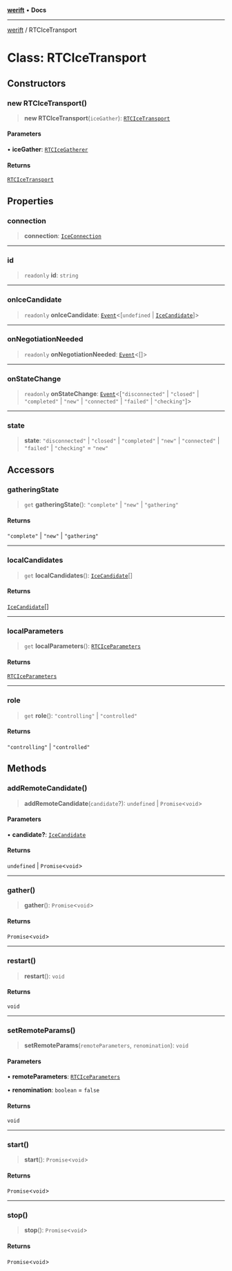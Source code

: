[**werift**](../README.md) • **Docs**

***

[werift](../globals.md) / RTCIceTransport

# Class: RTCIceTransport

## Constructors

### new RTCIceTransport()

> **new RTCIceTransport**(`iceGather`): [`RTCIceTransport`](RTCIceTransport.md)

#### Parameters

• **iceGather**: [`RTCIceGatherer`](RTCIceGatherer.md)

#### Returns

[`RTCIceTransport`](RTCIceTransport.md)

## Properties

### connection

> **connection**: [`IceConnection`](../interfaces/IceConnection.md)

***

### id

> `readonly` **id**: `string`

***

### onIceCandidate

> `readonly` **onIceCandidate**: [`Event`](Event.md)\<[`undefined` \| [`IceCandidate`](IceCandidate.md)]\>

***

### onNegotiationNeeded

> `readonly` **onNegotiationNeeded**: [`Event`](Event.md)\<[]\>

***

### onStateChange

> `readonly` **onStateChange**: [`Event`](Event.md)\<[`"disconnected"` \| `"closed"` \| `"completed"` \| `"new"` \| `"connected"` \| `"failed"` \| `"checking"`]\>

***

### state

> **state**: `"disconnected"` \| `"closed"` \| `"completed"` \| `"new"` \| `"connected"` \| `"failed"` \| `"checking"` = `"new"`

## Accessors

### gatheringState

> `get` **gatheringState**(): `"complete"` \| `"new"` \| `"gathering"`

#### Returns

`"complete"` \| `"new"` \| `"gathering"`

***

### localCandidates

> `get` **localCandidates**(): [`IceCandidate`](IceCandidate.md)[]

#### Returns

[`IceCandidate`](IceCandidate.md)[]

***

### localParameters

> `get` **localParameters**(): [`RTCIceParameters`](RTCIceParameters.md)

#### Returns

[`RTCIceParameters`](RTCIceParameters.md)

***

### role

> `get` **role**(): `"controlling"` \| `"controlled"`

#### Returns

`"controlling"` \| `"controlled"`

## Methods

### addRemoteCandidate()

> **addRemoteCandidate**(`candidate`?): `undefined` \| `Promise`\<`void`\>

#### Parameters

• **candidate?**: [`IceCandidate`](IceCandidate.md)

#### Returns

`undefined` \| `Promise`\<`void`\>

***

### gather()

> **gather**(): `Promise`\<`void`\>

#### Returns

`Promise`\<`void`\>

***

### restart()

> **restart**(): `void`

#### Returns

`void`

***

### setRemoteParams()

> **setRemoteParams**(`remoteParameters`, `renomination`): `void`

#### Parameters

• **remoteParameters**: [`RTCIceParameters`](RTCIceParameters.md)

• **renomination**: `boolean` = `false`

#### Returns

`void`

***

### start()

> **start**(): `Promise`\<`void`\>

#### Returns

`Promise`\<`void`\>

***

### stop()

> **stop**(): `Promise`\<`void`\>

#### Returns

`Promise`\<`void`\>
